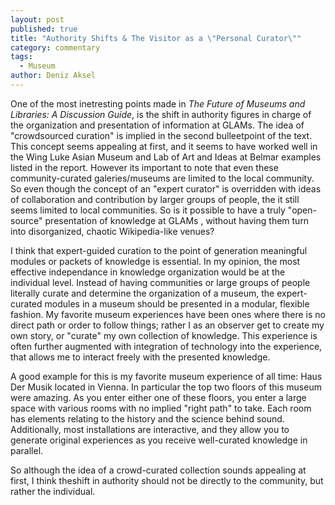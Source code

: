 ```yaml
---
layout: post
published: true
title: "Authority Shifts & The Visitor as a \"Personal Curator\""
category: commentary
tags: 
  - Museum
author: Deniz Aksel
---
```


One of the most inetresting points made in _The Future of Museums and Libraries: A Discussion Guide_, is the shift in authority figures in charge of the organization and presentation of information at GLAMs. The idea of "crowdsourced curation" is implied in the second bulleetpoint of the text. This concept seems appealing at first, and it seems to have worked well in the Wing Luke Asian Museum and Lab of Art and Ideas at Belmar examples listed in the report. However its important to note that even these community-curated galeries/museums are limited to the local community. So even though the concept of an "expert curator" is overridden with ideas of collaboration and contribution by larger groups of people, the it still seems limited to local communities. So is it  possible to have a truly "open-source" presentation of knowledge at GLAMs , without having them turn into disorganized, chaotic Wikipedia-like venues?

I think that expert-guided curation to the point of generation meaningful modules or packets of knowledge is essential. In my opinion, the most effective independance in knowledge organization would be at the individual level. Instead of having communities or large groups of people literally curate and determine the organization of a museum, the expert-curated modules in a museum should be presented in a modular, flexible fashion. My favorite museum experiences have been ones where there is no direct path or order to follow things; rather I as an observer get to create my own story, or "curate" my own collection of knowledge. This experience is often further augmented with integration of technology into the experience, that allows me to interact freely with the presented knowledge.

A good example for this is my favorite museum experience of all time: Haus Der Musik located in Vienna. In particular the top two floors of this museum were amazing. As you enter either one of these floors, you enter a large space with various rooms with no implied "right path" to take. Each room has elements relating to the history and the science behind sound. Additionally, most installations are interactive, and they allow you to generate original experiences as you receive well-curated knowledge in parallel.

So although the idea of a crowd-curated collection sounds appealing at first, I think theshift in authority should not be directly to the community, but rather the individual.